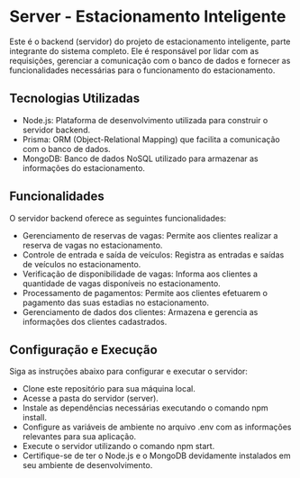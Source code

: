 # Server - Estacionamento Inteligente

Este é o backend (servidor) do projeto de estacionamento inteligente, parte integrante do sistema completo. Ele é responsável por lidar com as requisições, gerenciar a comunicação com o banco de dados e fornecer as funcionalidades necessárias para o funcionamento do estacionamento.

## Tecnologias Utilizadas

- Node.js: Plataforma de desenvolvimento utilizada para construir o servidor backend.
- Prisma: ORM (Object-Relational Mapping) que facilita a comunicação com o banco de dados.
- MongoDB: Banco de dados NoSQL utilizado para armazenar as informações do estacionamento.

## Funcionalidades

O servidor backend oferece as seguintes funcionalidades:

- Gerenciamento de reservas de vagas: Permite aos clientes realizar a reserva de vagas no estacionamento.
- Controle de entrada e saída de veículos: Registra as entradas e saídas de veículos no estacionamento.
- Verificação de disponibilidade de vagas: Informa aos clientes a quantidade de vagas disponíveis no estacionamento.
- Processamento de pagamentos: Permite aos clientes efetuarem o pagamento das suas estadias no estacionamento.
- Gerenciamento de dados dos clientes: Armazena e gerencia as informações dos clientes cadastrados.

## Configuração e Execução

Siga as instruções abaixo para configurar e executar o servidor:

- Clone este repositório para sua máquina local.
- Acesse a pasta do servidor (server).
- Instale as dependências necessárias executando o comando npm install.
- Configure as variáveis de ambiente no arquivo .env com as informações relevantes para sua aplicação.
- Execute o servidor utilizando o comando npm start.
- Certifique-se de ter o Node.js e o MongoDB devidamente instalados em seu ambiente de desenvolvimento.